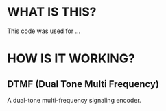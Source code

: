 # WHAT IS THIS?
This code was used for ...

# HOW IS IT WORKING?

## DTMF (Dual Tone Multi Frequency)
A dual-tone multi-frequency signaling encoder.
